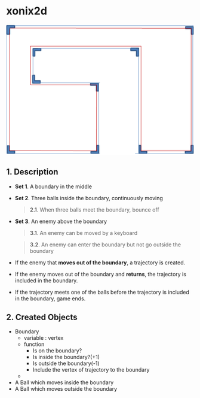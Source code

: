 # xonix2d

![Download..](description.PNG)

## 1. Description
- **Set 1**. A boundary in the middle
- **Set 2**. Three balls inside the boundary, continuously moving
    > **2.1**. When three balls meet the boundary, bounce off
- **Set 3**. An enemy above the boundary
    > **3.1**. An enemy can be moved by a keyboard
  
    > **3.2**. An enemy can enter the boundary but not go outside the boundary

- If the enemy that **moves out of the boundary**, a trajectory is created.
- If the enemy moves out of the boundary and **returns**, the trajectory is included in the boundary.
- If the trajectory meets one of the balls before the trajectory is included in the boundary, game ends.


## 2. Created Objects
- Boundary
  - variable : vertex
  - function
      - Is on the boundary?
      - Is inside the boundary?(+1)
      - Is outside the boundary(-1)
      - Include the vertex of trajectory to the boundary
  - 
- A Ball which moves inside the boundary
- A Ball which moves outside the boundary
